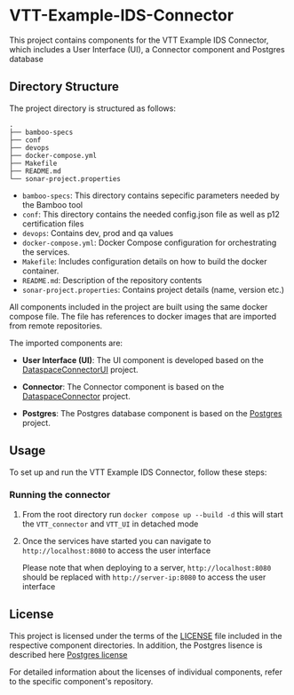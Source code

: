 # VTT-Example-IDS-Connector

This project contains components for the VTT Example IDS Connector, which includes a User Interface (UI), a Connector component and Postgres database

## Directory Structure

The project directory is structured as follows:

```
.
├── bamboo-specs
├── conf
├── devops
├── docker-compose.yml
├── Makefile
├── README.md
└── sonar-project.properties
```

- `bamboo-specs`: This directory contains sepecific parameters needed by the Bamboo tool
- `conf`: This directory contains the needed config.json file as well as p12 certification files
- `devops`: Contains dev, prod and qa values
- `docker-compose.yml`: Docker Compose configuration for orchestrating the services.
- `Makefile`: Includes configuration details on how to build the docker container.
- `README.md`: Description of the repository contents
- `sonar-project.properties`: Contains project details (name, version etc.)

All components included in the project are built using the same docker compose file. The file has references to docker images that are imported from remote repositories. 

The imported components are: 

- **User Interface (UI)**: The UI component is developed based on the [DataspaceConnectorUI](https://github.com/International-Data-Spaces-Association/DataspaceConnectorUI) project.

- **Connector**: The Connector component is based on the [DataspaceConnector](https://github.com/International-Data-Spaces-Association/DataspaceConnector) project.
  
- **Postgres**: The Postgres database component is based on the [Postgres](https://github.com/postgres/postgres) project.


## Usage

To set up and run the VTT Example IDS Connector, follow these steps:

### Running the connector 

1. From the root directory run `docker compose up --build -d` this will start the `VTT_connector` and `VTT_UI` in detached mode	

2. Once the services have started you can navigate to `http://localhost:8080` to access the user interface

   Please note that when deploying to a server, `http://localhost:8080` should be replaced with `http://server-ip:8080` to access the user interface


## License

This project is licensed under the terms of the [LICENSE](LICENSE) file included in the respective component directories. In addition, the Postgres lisence is described here [Postgres license](https://opensource.org/license/postgresql/) 

For detailed information about the licenses of individual components, refer to the specific component's repository.


